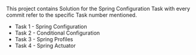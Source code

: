 This project contains Solution for the Spring Configuration Task with every commit refer to the specific Task number mentioned.
<BR>
<UL>
<LI>Task 1 - Spring Configuration</LI>
<LI>Task 2 - Conditional Configuration</LI>
<LI>Task 3 - Spring Profiles</LI>
<LI>Task 4 - Spring Actuator</LI>
</UL>
